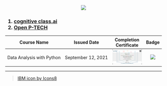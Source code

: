 <div align="center">
  <img src="https://img.icons8.com/ios-filled/350/000000/ibm.png"/>
</div>

<h3>

1. [cognitive class.ai](https://cognitiveclass.ai/)
1. [Open P-TECH](https://skillsbuild.org/students)
</h3>

|Course Name|Issued Date|Completion Certificate|Badge|
|:---------:|:---------:|:--------------------:|:---:|
|Data&nbsp;Analysis&nbsp;with&nbsp;Python|September&nbsp;12,&nbsp;2021|<a href="https://courses.cognitiveclass.ai/certificates/56842559bcd34fa0a9ce772b40444742"><img src="./Images/Data Analysis with Python.png"></a>|<a href="https://www.credly.com/earner/earned/badge/64e130ec-be5d-4bae-90c9-cd52ddc47091"><img src="https://images.credly.com/size/680x680/images/ba34cb1c-4344-43f5-9685-55e2e901c0f0/Data_Analysis_using_Python.png"></a>|


---
> <a href="https://icons8.com/icon/24662/ibm">IBM icon by Icons8</a>
